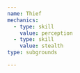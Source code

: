 ```yaml
---
name: Thief
mechanics:
  - type: skill
    value: perception
  - type: skill
    value: stealth
type: subgrounds

---
```

